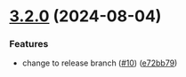 # [3.2.0](https://github.com/arpanrec/vaultops/compare/3.1.8...3.2.0) (2024-08-04)


### Features

* change to release branch ([#10](https://github.com/arpanrec/vaultops/issues/10)) ([e72bb79](https://github.com/arpanrec/vaultops/commit/e72bb79a7e405e341e28443cbd7880e73f29a034))
